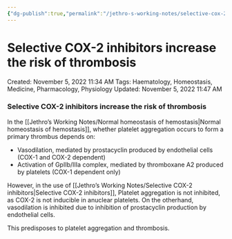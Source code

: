 ```yaml
---
{"dg-publish":true,"permalink":"/jethro-s-working-notes/selective-cox-2-inhibitors-increase-the-risk-of-th/","dgPassFrontmatter":true}
---
```



# Selective COX-2 inhibitors increase the risk of thrombosis

Created: November 5, 2022 11:34 AM
Tags: Haematology, Homeostasis, Medicine, Pharmacology, Physiology
Updated: November 5, 2022 11:47 AM

### Selective COX-2 inhibitors increase the risk of thrombosis
In the [[Jethro’s Working Notes/Normal homeostasis of hemostasis\|Normal homeostasis of hemostasis]], whether platelet aggregation occurs to form a primary thrombus depends on:
- Vasodilation, mediated by prostacyclin produced by endothelial cells (COX-1 and COX-2 dependent)
- Activation of GpIIb/IIIa complex, mediated by thromboxane A2 produced by platelets (COX-1 dependent only)

However, in the use of [[Jethro’s Working Notes/Selective COX-2 inhibitors\|Selective COX-2 inhibitors]], Platelet aggregation is not inhibited, as COX-2 is not inducible in anuclear platelets. On the otherhand, vasodilation is inhibited due to inhibition of prostacyclin production by endothelial cells. 

This predisposes to platelet aggregation and thrombosis.